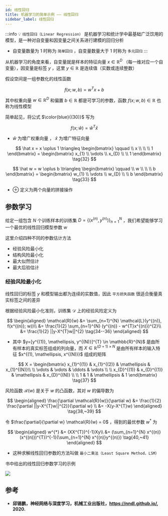 ```yaml
---
id: 线性回归
title: 机器学习的简单示例 —— 线性回归
sidebar_label: 线性回归
---
```


:::info 💡
`线性回归（Linear Regression）` 是机器学习和统计学中最基础广泛饮用的模型，是一种对自变量和因变量之间关系进行建模的回归分析
- 自变量数量为 1 时称为 `简单回归` ，自变量数量大于 1 时称为 `多元回归`
:::

从机器学习的角度来看，自变量就是样本的特征向量 $x \in \mathbb{R}^{D}$ （每一维对应一个自变量），因变量是标签 $y$ ，这里 $y \in \mathbb{R}$ 是连续值（实数或连续整数）

假设空间是一组参数化的线性函数

$$
f(x; w , b) = w^{T}x + b \tag{30}
$$

其中权重向量 $w \in \mathbb{R}^{D}$ 和偏置 $b \in \mathbb{R}$ 都是可学习的参数，函数 $f(x; w, b) \in \mathbb{R}$ 也称为线性模型

简单起见，将公式 $\color{blue}{(30)}$ 写为

$$
f(x; \hat w) = \hat w^{T} \hat x \tag{31}
$$

- $\hat w$ 为增广权重向量 ， $\hat x$ 为增广特征向量

$$
\hat x = x 	\oplus 1 \triangleq \begin{bmatrix}
    \qquad \\ x \\ \\ \\ 1
\end{bmatrix} = \begin{bmatrix}
    x_{1} \\ \vdots \\ x_{D} \\  \\ 1
\end{bmatrix} \tag{32}
$$

$$
\hat w = w \oplus b \triangleq \begin{bmatrix}
    \qquad \\ w \\ \\ \\ b
\end{bmatrix} = \begin{bmatrix}
    w_{1} \\ \vdots \\ w_{D} \\  \\ b
\end{bmatrix} \tag{33}
$$

- $\oplus$ 定义为两个向量的拼接操作

## 参数学习
给定一组包含 $N$ 个训练样本的训练集 $D = \lbrace (x^{(n)}, y^{(n)})\rbrace_{n=1}^{N}$ ，我们希望能够学习一个最优的线性回归模型参数 $w$

这里介绍四种不同的参数估计方法
- 经验风险最小化
- 结构风险最小化
- 最大似然估计
- 最大后验估计

### 经验风险最小化
线性回归的标签 $y$ 和模型输出都为连续的实数值，因此 `平方损失函数` 很适合衡量真实标签之间的差异

根据经验风险最小化准则，训练集 $\mathcal{D}$ 上的经验风险定义为

$$
\begin{aligned}
\mathcal{R}(w) &= \sum_{n=1}^{N} \mathcal{L}(y^{(n)}, f(x^{(n)}; w))\\
&= \frac{1}{2} \sum_{n=1}^{N} (y^{(n)} - w^{T}x^{(n)})^{2}\\
&= \frac{1}{2} ||y-X^{T}w||^{2} \tag{34--36}
\end{aligned}
$$

- 其中 $y=[y^{(1)}, \mathellipsis, y^{(N)}]^{T} \in \mathbb{R}^{N}$ 是由所有样本的真实标签组成的列向量，而 $X \in \mathbb{R}^{(D+1)\times N}$ 是由所有样本的输入特征 $x^{(1), \mathellipsis, x^{(N)}}$ 组成的矩阵

$$
X = \begin{bmatrix}
    x_{1}^{(1)} & x_{1}^{(2)} & \mathellipsis & x_{1}^{(N)}\\ \\
    \vdots & \vdots & \ddots & \vdots \\ \\
    x_{D}^{(1)} & x_{D}^{(1)} & \mathellipsis & x_{D}^{(N)} \\ \\
    1 & 1 & \mathellipsis & 1
\end{bmatrix} \tag{37}
$$

风险函数 $\mathcal{R}(w)$ 是关于 $w$ 的凸函数，其对 $w$ 的偏导数为

$$
\begin{aligned}
\frac{\partial \mathcal{R}(w)}{\partial w} &= \frac{1}{2} \frac{\partial ||y-X^{T}w||^{2}}{\partial w} \\
&= -X(y-X^{T}w)
\end{aligned} \tag{38,~39}
$$

令 $\frac{\partial}{\partial w} \mathcal{R}(w) = 0$ ，得到的最优参数 $w^{*}$ 为

$$
\begin{aligned}
w^{*} &= (XX^{T})^{-1}Xy\\
&= (\sum_{n=1}^{N} x^{(n)}(x^{(n)})^{T})^{-1}(\sum_{n=1}^{N} x^{(n)}y^{(n)}) \tag{40,~41}
\end{aligned}
$$

- 这种求解线性回归参数的方法叫做 `最小二乘法（Least Square Method，LSM）`

书中给出的线性回归参数学习的示例

![](https://pictures-1304295136.cos.ap-guangzhou.myqcloud.com/screenshot/ubuntu/%E3%80%8A%E7%A5%9E%E7%BB%8F%E7%BD%91%E7%BB%9C%E4%B8%8E%E6%B7%B1%E5%BA%A6%E5%AD%A6%E4%B9%A0%E3%80%8B/least-square-method.png)




## 参考
- **邱锡鹏，神经网络与深度学习，机械工业出版社，https://nndl.github.io/, 2020.**

